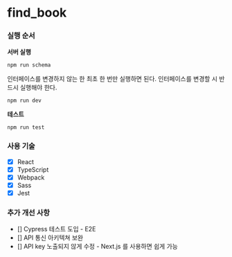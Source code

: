 # find_book

### 실행 순서

**서버 실행**

```
npm run schema
```

인터페이스를 변경하지 않는 한 최초 한 번만 실행하면 된다.
인터페이스를 변경할 시 반드시 실행해야 한다.

```
npm run dev
```

**테스트**

```
npm run test
```

### 사용 기술

- [x] React
- [x] TypeScript
- [x] Webpack
- [x] Sass
- [x] Jest

### 추가 개선 사항

- [] Cypress 테스트 도입 - E2E
- [] API 통신 아키텍쳐 보완
- [] API key 노출되지 않게 수정 - Next.js 를 사용하면 쉽게 가능
